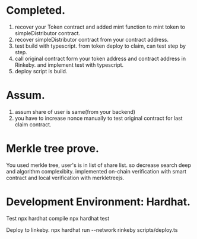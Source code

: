 # Completed. 
1. recover your Token contract and added mint function to mint token to simpleDistributor contract. 
2. recover simpleDistributor contract from your contract address. 
3. test build with typescript. from token deploy to claim, can test step by step. 
4. call original contract form your token address and contract address in Rinkeby. and implement test with typescript. 
5. deploy script is build. 

# Assum. 
1. assum share of user is same(from your backend)
2. you have to increase nonce manually to test original contract for last claim contract. 

# Merkle tree prove. 
You used merkle tree, user's is in list of share list. so decrease search deep and algorithm complexibity. 
implemented on-chain verification with smart contract and local verification with merkletreejs. 

# Development Environment: Hardhat. 
Test
npx hardhat compile
npx hardhat test

Deploy to linkeby. 
npx hardhat run --network rinkeby scripts/deploy.ts

